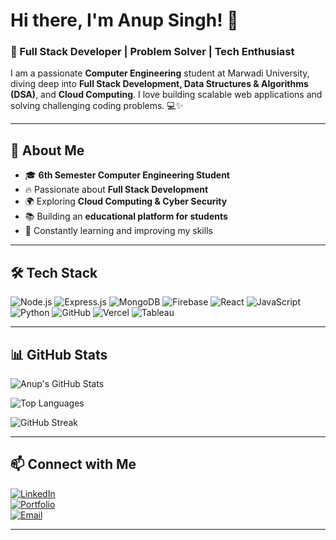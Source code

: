 # Hi there, I'm Anup Singh! 👋

### 🚀 Full Stack Developer | Problem Solver | Tech Enthusiast

I am a passionate **Computer Engineering** student at Marwadi University, diving deep into **Full Stack Development, Data Structures & Algorithms (DSA)**, and **Cloud Computing**. I love building scalable web applications and solving challenging coding problems. 💻✨

---

## 🌟 **About Me**
- 🎓 **6th Semester Computer Engineering Student**
- 🔥 Passionate about **Full Stack Development**
- 🌍 Exploring **Cloud Computing & Cyber Security**
- 📚 Building an **educational platform for students**
- 📖 Constantly learning and improving my skills

---

## 🛠️ **Tech Stack**

![Node.js](https://img.shields.io/badge/Node.js-339933?style=for-the-badge&logo=node.js&logoColor=white)
![Express.js](https://img.shields.io/badge/Express.js-000000?style=for-the-badge&logo=express&logoColor=white)
![MongoDB](https://img.shields.io/badge/MongoDB-4EA94B?style=for-the-badge&logo=mongodb&logoColor=white)
![Firebase](https://img.shields.io/badge/Firebase-FFCA28?style=for-the-badge&logo=firebase&logoColor=black)
![React](https://img.shields.io/badge/React-61DAFB?style=for-the-badge&logo=react&logoColor=black)
![JavaScript](https://img.shields.io/badge/JavaScript-F7DF1E?style=for-the-badge&logo=javascript&logoColor=black)
![Python](https://img.shields.io/badge/Python-3776AB?style=for-the-badge&logo=python&logoColor=white)
![GitHub](https://img.shields.io/badge/GitHub-181717?style=for-the-badge&logo=github&logoColor=white)
![Vercel](https://img.shields.io/badge/Vercel-000000?style=for-the-badge&logo=vercel&logoColor=white)
![Tableau](https://img.shields.io/badge/Tableau-E97627?style=for-the-badge&logo=tableau&logoColor=white)

---

## 📊 **GitHub Stats**


![Anup's GitHub Stats](https://github-readme-stats.vercel.app/api?username=anupsinghh&show_icons=true&theme=tokyonight)

![Top Languages](https://github-readme-stats.vercel.app/api/top-langs/?username=anupsinghh&layout=compact&theme=tokyonight)

![GitHub Streak](https://github-readme-streak-stats.herokuapp.com/?user=anupsinghh&theme=tokyonight)







---

## 📫 **Connect with Me**

[![LinkedIn](https://img.shields.io/badge/LinkedIn-0A66C2?style=for-the-badge&logo=linkedin&logoColor=white)](https://www.linkedin.com/in/connectanupsingh/)  
[![Portfolio](https://img.shields.io/badge/Portfolio-000000?style=for-the-badge&logo=web&logoColor=white)](https://www.singhanup.in/)  
[![Email](https://img.shields.io/badge/Gmail-D14836?style=for-the-badge&logo=gmail&logoColor=white)](siingh.anupp@gmail.com)

---


